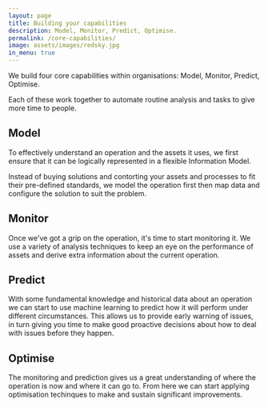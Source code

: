 ```yaml
---
layout: page
title: Building your capabilities
description: Model, Monitor, Predict, Optimise.
permalink: /core-capabilities/
image: assets/images/redsky.jpg
in_menu: true
---
```


We build four core capabilities within organisations: Model, Monitor, Predict, Optimise.

Each of these work together to automate routine analysis and tasks to give more time to people.

## Model

To effectively understand an operation and the assets it uses, we first ensure that it can be logically represented in a flexible Information Model.

Instead of buying solutions and contorting your assets and processes to fit their pre-defined standards, we model the operation first then map data and configure the solution to suit the problem.

## Monitor

Once we've got a grip on the operation, it's time to start monitoring it. We use a variety of analysis techniques to keep an eye on the performance of assets and derive extra information about the current operation.

## Predict

With some fundamental knowledge and historical data about an operation we can start to use machine learning to predict how it will perform under different circumstances. This allows us to provide early warning of issues, in turn giving you time to make good proactive decisions about how to deal with issues before they happen.

## Optimise

The monitoring and prediction gives us a great understanding of where the operation is now and where it can go to. From here we can start applying optimisation techinques to make and sustain significant improvements.
